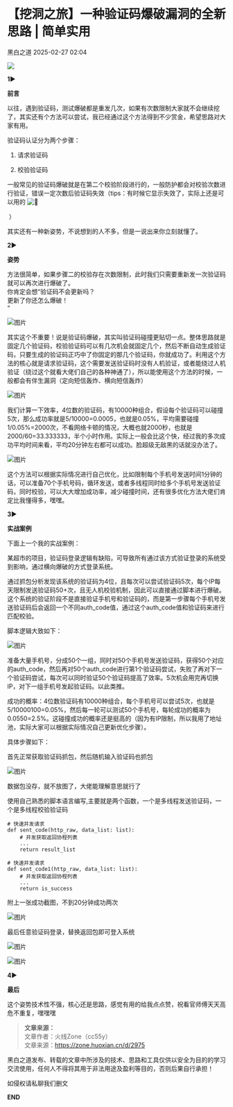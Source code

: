 #  【挖洞之旅】一种验证码爆破漏洞的全新思路 | 简单实用   
 黑白之道   2025-02-27 02:04  
  
![](https://mmbiz.qpic.cn/mmbiz_gif/3xxicXNlTXLicwgPqvK8QgwnCr09iaSllrsXJLMkThiaHibEntZKkJiaicEd4ibWQxyn3gtAWbyGqtHVb0qqsHFC9jW3oQ/640?wx_fmt=gif "")  
  
**1**►  
  
**前言**  
  
  
以往，遇到验证码，测试爆破都是重发几次，如果有次数限制大家就不会继续挖了，其实还有个方法可以尝试，我已经通过这个方法得到不少赏金，希望思路对大家有用。  
  
验证码认证分为两个步骤：  
1. 请求验证码  
  
1. 校验验证码  
  
一般常见的验证码爆破就是在第二个校验阶段进行的，一般防护都会对校验次数进行验证，错误一定次数后验证码失效（tips：有时候它显示失效了，实际上还是可以用的 ![🤣](https://mmbiz.qpic.cn/mmbiz_png/XoIcX2HtlUC81cicicsI44FMVuPJpnkQTSO5HN54mFSvTOz7ZicGsh3VO5DiaYmv3vaqbjZyt7S5gqKy01udbDBzbg/640?wx_fmt=png&from=appmsg&tp=wxpic&wxfrom=5&wx_lazy=1&wx_co=1 "")  
  
 ）  
  
其实还有一种新姿势，不说想到的人不多，但是一说出来你立刻就懂了。  
  
  
**2**►  
  
**姿势**  
  
  
方法很简单，如果步骤二的校验存在次数限制，此时我们只需要重新发一次验证码就可以再次进行爆破了。  
你肯定会想“验证码不会更新吗？  
更新了你还怎么爆破！  
”  
  
![图片](https://mmbiz.qpic.cn/mmbiz_png/XoIcX2HtlUC81cicicsI44FMVuPJpnkQTSUPcA0218emp4VbxvBC0lOnds3rxjIiavvSH11Af2rjPokEeuiaguOJTQ/640?wx_fmt=png&from=appmsg&tp=wxpic&wxfrom=5&wx_lazy=1&wx_co=1 "")  
  
其实这个不重要！说是验证码爆破，其实叫验证码碰撞更贴切一点。整体思路就是固定几个验证码，校验验证码可以有几次机会就固定几个，然后不断自动生成验证码，只要生成的验证码正巧中了你固定的那几个验证码，你就成功了。利用这个方法的核心就是请求验证码，这个需要发送验证码时没有人机验证，或者能绕过人机验证（绕过这个就看大佬们自己的各种神通了），所以能使用这个方法的时候，一般都会有伴生漏洞（定向短信轰炸、横向短信轰炸）  
  
![图片](https://mmbiz.qpic.cn/mmbiz_png/XoIcX2HtlUC81cicicsI44FMVuPJpnkQTS2UwRZLuA4QaFpmZXRZiayg3XWU53D7ufeeL6vhxyuCRBLpjVYia8eiatw/640?wx_fmt=png&from=appmsg&tp=wxpic&wxfrom=5&wx_lazy=1&wx_co=1 "")  
  
我们计算一下效率，4位数的验证码，有10000种组合，假设每个验证码可以碰撞5次，那么成功率就是5/10000=0.0005，也就是0.05%，平均需要碰撞1/0.05%=2000次，不看网络卡顿的情况，大概也就2000秒，也就是2000/60=33.333333，半个小时作用。实际上一般会比这个快，经过我的多次成功平均时间来看，平均20分钟左右都可以成功。脸超级无敌黑的话就没办法了。  
  
![图片](https://mmbiz.qpic.cn/mmbiz_png/XoIcX2HtlUC81cicicsI44FMVuPJpnkQTSAeoUgziat2ALqBSg1wWHKc6uvlohXMN3Ka2aibBibJdbdRzUlyIcINZMQ/640?wx_fmt=png&from=appmsg&tp=wxpic&wxfrom=5&wx_lazy=1&wx_co=1 "")  
  
这个方法可以根据实际情况进行自己优化，比如限制每个手机号发送时间1分钟的话，可以准备70个手机号码，循环发送，或者多线程同时给多个手机号发送验证码，同时校验，可以大大增加成功率，减少碰撞时间，还有很多优化方法大佬们肯定比我懂得多，嘿嘿。  
  
  
**3**►  
  
**实战案例**  
  
  
下面上一个我的实战案例：  
  
某超市的项目，验证码登录逻辑有缺陷，可导致所有通过该方式验证登录的系统受到影响，通过横向爆破的方式登录系统。  
  
通过抓包分析发现该系统的验证码为4位，且每次可以尝试验证码5次，每个IP每天限制发送验证码50+次，且无人机校验机制，因此可以直接通过脚本进行爆破。这个系统的验证阶段不是直接验证手机号和验证码的，而是第一步骤每个手机号发送验证码后会返回一个不同auth_code值，通过这个auth_code值和验证码来进行匹配校验。  
  
脚本逻辑大致如下：  
  
![图片](https://mmbiz.qpic.cn/mmbiz_png/XoIcX2HtlUC81cicicsI44FMVuPJpnkQTS93fMMyAiawPGCd77PoTlxPJEOOfXjfu4beduh51grcKu652DCLwfE5A/640?wx_fmt=png&from=appmsg&tp=wxpic&wxfrom=5&wx_lazy=1&wx_co=1 "")  
  
准备大量手机号，分成50个一组，同时对50个手机号发送验证码，获得50个对应的auth_code，然后再对50个auth_code进行第1个验证码尝试，失败了再对下一个验证码尝试，每次可以同时验证50个验证码提高了效率。5次机会用完再切换IP，对下一组手机号发起验证码。以此类推。  
  
成功的概率：4位数验证码有10000种组合，每个手机号可以尝试5次，也就是5/10000100=0.05%，然后每一轮可以测试50个手机号，每轮成功的概率为0.0550=2.5%。这碰撞成功的概率还是挺高的（因为有IP限制，所以我用了地址池，实际大家可以根据实际情况自己更新优化步骤）。  
  
具体步骤如下：  
  
首先正常获取验证码抓包，然后随机输入验证码也抓包  
  
![图片](https://mmbiz.qpic.cn/mmbiz_png/XoIcX2HtlUC81cicicsI44FMVuPJpnkQTSKt7mdfeDq87PWK2RFGX076edMWamBAasGDuVdoqG24QUSfXXLCMicew/640?wx_fmt=png&from=appmsg&tp=wxpic&wxfrom=5&wx_lazy=1&wx_co=1 "")  
  
数据包没存，就不放图了，大佬能理解意思就行了  
  
使用自己熟悉的脚本语言编写,主要就是两个函数，一个是多线程发送验证码，一个是多线程校验验证码  
```
# 快速并发请求
def sent_code(http_raw, data_list: list):
    # 并发获取返回协程列表
    ...
    return result_list

# 快速并发请求
def sent_code1(http_raw, data_list: list):
    # 并发获取返回协程列表
    ...
    return is_success
```  
  
附上一张成功截图，不到20分钟成功两次  
  
![图片](https://mmbiz.qpic.cn/mmbiz_png/XoIcX2HtlUC81cicicsI44FMVuPJpnkQTSVY7VRl0Glh3EuLb8ibtCBvXibQToQo3AEN2R9nFsib6XV4dRI70icDIcRA/640?wx_fmt=png&from=appmsg&tp=wxpic&wxfrom=5&wx_lazy=1&wx_co=1 "")  
  
最后任意验证码登录，替换返回包即可登入系统  
  
![图片](https://mmbiz.qpic.cn/mmbiz_png/XoIcX2HtlUC81cicicsI44FMVuPJpnkQTS3PyKK0hNnCCtc88oTWleHVXp2UTich8UFE4z3dZHe47icDeUhhz67xsQ/640?wx_fmt=png&from=appmsg&tp=wxpic&wxfrom=5&wx_lazy=1&wx_co=1 "")  
  
![图片](https://mmbiz.qpic.cn/mmbiz_png/XoIcX2HtlUC81cicicsI44FMVuPJpnkQTS0o3TghEEe7HIERPNbwBUVQ3F7IAibAjgb1NPMnP8KEWdibq6j8MYBFbQ/640?wx_fmt=png&from=appmsg&tp=wxpic&wxfrom=5&wx_lazy=1&wx_co=1 "")  
  
  
**4**►  
  
**最后**  
  
  
这个姿势技术性不强，核心还是思路，感觉有用的给我点点赞，祝看官师傅天天高危不重复，嘿嘿嘿  
  
> **文章来源：**  
文章作者：火线Zone（cc55y）  
> 文章来源：https://zone.huoxian.cn/d/2975  
  
  
  
黑白之道发布、转载的文章中所涉及的技术、思路和工具仅供以安全为目的的学习交流使用，任何人不得将其用于非法用途及盈利等目的，否则后果自行承担！  
  
如侵权请私聊我们删文  
  
  
**END**  
  
  
